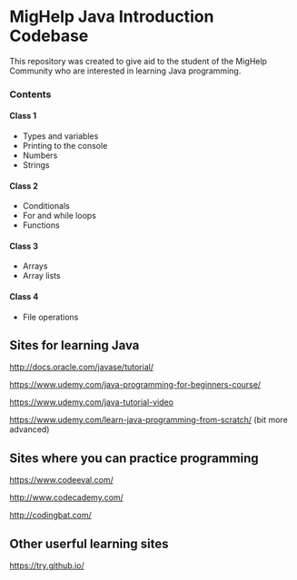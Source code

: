 MigHelp Java Introduction Codebase
============

This repository was created to give aid to the student of the MigHelp Community who are interested in learning Java programming. 

### Contents

#### Class 1
- Types and variables
- Printing to the console
- Numbers
- Strings

#### Class 2
- Conditionals
- For and while loops
- Functions

#### Class 3
- Arrays
- Array lists

#### Class 4
- File operations

## Sites for learning Java
http://docs.oracle.com/javase/tutorial/

https://www.udemy.com/java-programming-for-beginners-course/

https://www.udemy.com/java-tutorial-video

https://www.udemy.com/learn-java-programming-from-scratch/ (bit more advanced)


## Sites where you can practice programming
https://www.codeeval.com/

http://www.codecademy.com/

http://codingbat.com/

## Other userful learning sites
https://try.github.io/



